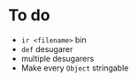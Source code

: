 # To do

- `ir <filename>` bin
- `def` desugarer
- multiple desugarers
- Make every `Object` stringable
